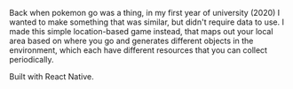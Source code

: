 Back when pokemon go was a thing, in my first year of university (2020) I wanted to make something that was similar, but didn't require data to use. I made this simple location-based game instead, that maps out your local area based on where you go and generates different objects in the environment, which each have different resources that you can collect periodically.

Built with React Native.


